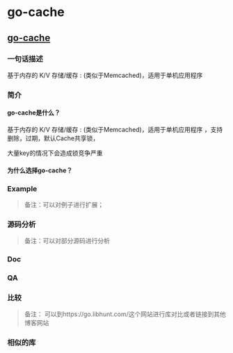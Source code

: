 # go-cache 

## [go-cache ](https://github.com/patrickmn/go-cache)

### 一句话描述

基于内存的 K/V 存储/缓存 : (类似于Memcached)，适用于单机应用程序

### 简介

#### go-cache是什么？

基于内存的 K/V 存储/缓存 : (类似于Memcached)，适用于单机应用程序 ，支持删除，过期，默认Cache共享锁，

大量key的情况下会造成锁竞争严重


#### 为什么选择go-cache？

### Example 

> 备注：可以对例子进行扩展；


### 源码分析

> 备注：可以对部分源码进行分析

### Doc

### QA


### 比较

> 备注： 可以到https://go.libhunt.com/这个网站进行库对比或者链接到其他博客网站


### 相似的库


